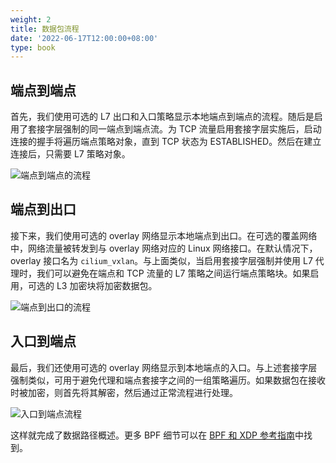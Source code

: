 ```yaml
---
weight: 2
title: 数据包流程
date: '2022-06-17T12:00:00+08:00'
type: book
---
```


## 端点到端点

首先，我们使用可选的 L7 出口和入口策略显示本地端点到端点的流程。随后是启用了套接字层强制的同一端点到端点流。为 TCP 流量启用套接字层实施后，启动连接的握手将遍历端点策略对象，直到 TCP 状态为 ESTABLISHED。然后在建立连接后，只需要 L7 策略对象。

![端点到端点的流程](../images/cilium_bpf_endpoint.svg "端点到端点的流程")

## 端点到出口

接下来，我们使用可选的 overlay 网络显示本地端点到出口。在可选的覆盖网络中，网络流量被转发到与 overlay 网络对应的 Linux 网络接口。在默认情况下，overlay 接口名为 `cilium_vxlan`。与上面类似，当启用套接字层强制并使用 L7 代理时，我们可以避免在端点和 TCP 流量的 L7 策略之间运行端点策略块。如果启用，可选的 L3 加密块将加密数据包。

![端点到出口的流程](../images/cilium_bpf_egress.svg "端点到出口的流程")

## 入口到端点

最后，我们还使用可选的 overlay 网络显示到本地端点的入口。与上述套接字层强制类似，可用于避免代理和端点套接字之间的一组策略遍历。如果数据包在接收时被加密，则首先将其解密，然后通过正常流程进行处理。

![入口到端点流程](../images/cilium_bpf_ingress.svg "入口到端点流程")

这样就完成了数据路径概述。更多 BPF 细节可以在 [BPF 和 XDP 参考指南](../../../bpf/)中找到。
